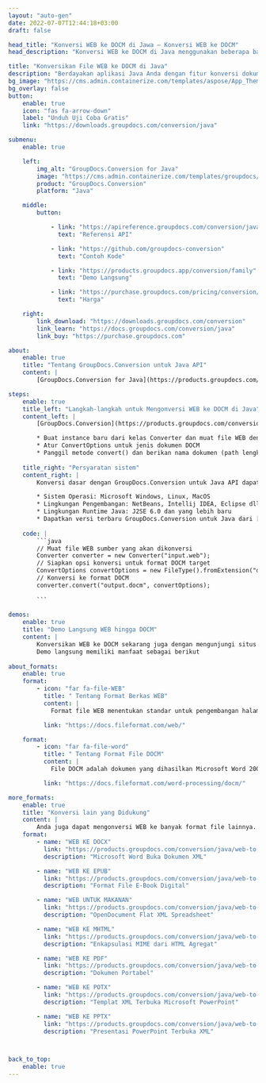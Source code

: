 ```yaml
---
layout: "auto-gen"
date: 2022-07-07T12:44:18+03:00
draft: false

head_title: "Konversi WEB ke DOCM di Jawa – Konversi WEB ke DOCM"
head_description: "Konversi WEB ke DOCM di Java menggunakan beberapa baris kode. Konversi 160+ format file melalui API konversi dokumen GroupDocs untuk java."

title: "Konversikan File WEB ke DOCM di Java"
description: "Berdayakan aplikasi Java Anda dengan fitur konversi dokumen di 135+ format gambar dan file populer tanpa memerlukan perangkat lunak tambahan apa pun."
bg_image: "https://cms.admin.containerize.com/templates/aspose/App_Themes/V3/images/bg/header1.png"
bg_overlay: false
button:
    enable: true
    icon: "fas fa-arrow-down"
    label: "Unduh Uji Coba Gratis"
    link: "https://downloads.groupdocs.com/conversion/java"

submenu:
    enable: true

    left:
        img_alt: "GroupDocs.Conversion for Java"
        image: "https://cms.admin.containerize.com/templates/groupdocs/images/product-logos/90x90-noborder/groupdocs-conversion-java.png"
        product: "GroupDocs.Conversion"
        platform: "Java"

    middle:
        button:

            - link: "https://apireference.groupdocs.com/conversion/java"
              text: "Referensi API"

            - link: "https://github.com/groupdocs-conversion"
              text: "Contoh Kode"

            - link: "https://products.groupdocs.app/conversion/family"
              text: "Demo Langsung"

            - link: "https://purchase.groupdocs.com/pricing/conversion/java"
              text: "Harga"

    right:
        link_download: "https://downloads.groupdocs.com/conversion"
        link_learn: "https://docs.groupdocs.com/conversion/java"
        link_buy: "https://purchase.groupdocs.com"

about:
    enable: true
    title: "Tentang GroupDocs.Conversion untuk Java API"
    content: |
        [GroupDocs.Conversion for Java](https://products.groupdocs.com/conversion/java) adalah API konversi format file lanjutan untuk mengonversi antara gambar populer dan format dokumen seperti Microsoft Office, OpenDocument, PDF, HTML, Email, CAD dan banyak lagi menggunakan beberapa baris kode. API asli secara otomatis mendeteksi format dokumen sumber dan menawarkan banyak opsi untuk menyesuaikan dokumen yang dikonversi. Seiring dengan fitur ekstraksi informasi dokumen, ini juga mendukung hasil konversi caching ke disk lokal secara default. Namun semua jenis penyimpanan cache dapat didukung dengan menerapkan antarmuka yang sesuai – Amazon S3, Dropbox, Google Drive, Windows Azure, Reddis atau lainnya.

steps:
    enable: true
    title_left: "Langkah-langkah untuk Mengonversi WEB ke DOCM di Java"
    content_left: |
        [GroupDocs.Conversion](https://products.groupdocs.com/conversion/java) memudahkan pengembang untuk mengonversi file WEB ke DOCM dalam beberapa baris kode.

        * Buat instance baru dari kelas Converter dan muat file WEB dengan path lengkap
        * Atur ConvertOptions untuk jenis dokumen DOCM
        * Panggil metode convert() dan berikan nama dokumen (path lengkap) dan format (DOCM) sebagai parameter
        
    title_right: "Persyaratan sistem"
    content_right: |
        Konversi dasar dengan GroupDocs.Conversion untuk Java API dapat dilakukan hanya dengan beberapa baris kode. API kami didukung di semua platform dan sistem operasi utama. Sebelum mengeksekusi kode di bawah ini, pastikan Anda telah menginstal prasyarat berikut di sistem Anda.

        * Sistem Operasi: Microsoft Windows, Linux, MacOS
        * Lingkungan Pengembangan: NetBeans, Intellij IDEA, Eclipse dll
        * Lingkungan Runtime Java: J2SE 6.0 dan yang lebih baru
        * Dapatkan versi terbaru GroupDocs.Conversion untuk Java dari [Maven](https://repository.groupdocs.com/webapp/#/artifacts/browse/tree/General/repo/com/groupdocs/groupdocs-conversion)
        
    code: |
        ```java
        // Muat file WEB sumber yang akan dikonversi
        Converter converter = new Converter("input.web");
        // Siapkan opsi konversi untuk format DOCM target
        ConvertOptions convertOptions = new FileType().fromExtension("docm").getConvertOptions();
        // Konversi ke format DOCM
        converter.convert("output.docm", convertOptions);
        
        ```
        
demos:
    enable: true
    title: "Demo Langsung WEB hingga DOCM"
    content: |
        Konversikan WEB ke DOCM sekarang juga dengan mengunjungi situs web [GroupDocs.Conversion Live Demo](https://products.groupdocs.app/conversion/family).  
        Demo langsung memiliki manfaat sebagai berikut
        
about_formats:
    enable: true
    format:
        - icon: "far fa-file-WEB"
          title: " Tentang Format Berkas WEB"
          content: |
            Format file WEB menentukan standar untuk pengembangan halaman web dan terkait dengan platform di mana ini dibangun. Sebuah website yang lengkap dapat dibangun terdiri dari halaman web statis maupun dinamis. Sebagian besar situs web modern dibangun di atas teknologi sisi server seperti Active Server Pages (ASP) yang dimuat dan dijalankan di server WEB. Ini juga termasuk cascading styling sheets (CSS) dan file skrip yang digunakan untuk menata tampilan dan nuansa UI secara keseluruhan.

          link: "https://docs.fileformat.com/web/"

    format:
        - icon: "far fa-file-word"
          title: " Tentang Format File DOCM"
          content: |
            File DOCM adalah dokumen yang dihasilkan Microsoft Word 2007 atau lebih tinggi dengan kemampuan untuk menjalankan makro. Ini mirip dengan format file DOCX tetapi kemampuan untuk menjalankan makro membuatnya berbeda dari DOCX. Seperti DOCX, file DOCM dapat menyimpan teks, gambar, tabel, bentuk, bagan, dan konten lainnya. Kemampuan untuk menjalankan makro memudahkan untuk menghemat waktu dengan mengeksekusi serangkaian perintah dalam bentuk tindakan yang direkam untuk penyelesaian tugas secara otomatis. File DOCM dapat dibuka dan diedit di Microsoft Word 2007 ke atas.

          link: "https://docs.fileformat.com/word-processing/docm/"

more_formats:
    enable: true
    title: "Konversi lain yang Didukung"
    content: |
        Anda juga dapat mengonversi WEB ke banyak format file lainnya. Silakan lihat daftar lengkapnya di bawah ini.
    format: 
        - name: "WEB KE DOCX"
          link: "https://products.groupdocs.com/conversion/java/web-to-docx/"
          description: "Microsoft Word Buka Dokumen XML"

        - name: "WEB KE EPUB"
          link: "https://products.groupdocs.com/conversion/java/web-to-epub/"
          description: "Format File E-Book Digital"

        - name: "WEB UNTUK MAKANAN"
          link: "https://products.groupdocs.com/conversion/java/web-to-fods/"
          description: "OpenDocument Flat XML Spreadsheet"

        - name: "WEB KE MHTML"
          link: "https://products.groupdocs.com/conversion/java/web-to-mhtml/"
          description: "Enkapsulasi MIME dari HTML Agregat"

        - name: "WEB KE PDF"
          link: "https://products.groupdocs.com/conversion/java/web-to-pdf/"
          description: "Dokumen Portabel"

        - name: "WEB KE POTX"
          link: "https://products.groupdocs.com/conversion/java/web-to-potx/"
          description: "Templat XML Terbuka Microsoft PowerPoint"

        - name: "WEB KE PPTX"
          link: "https://products.groupdocs.com/conversion/java/web-to-pptx/"
          description: "Presentasi PowerPoint Terbuka XML"



back_to_top:
    enable: true
---
```

